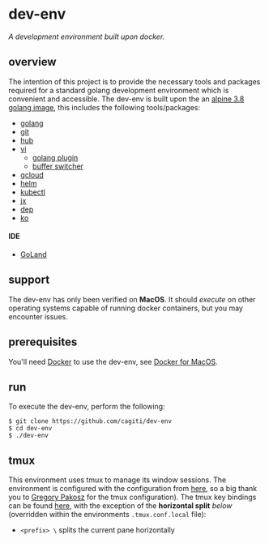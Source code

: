 # dev-env
_A development environment built upon docker._

## overview
The intention of this project is to provide the necessary tools and packages required for a standard golang development environment which is convenient and accessible. The dev-env is built upon the an [alpine 3.8 golang image](https://hub.docker.com/_/golang), this includes the following tools/packages:
- [golang](https://golang.org/)
- [git](https://git-scm.com/)
- [hub](https://github.com/github/hub)
- [vi](https://www.vim.org/)
  - [golang plugin](https://github.com/fatih/vim-go)
  - [buffer switcher](https://github.com/manniwood/vim-buf)
- [gcloud](https://cloud.google.com/sdk/gcloud/)
- [helm](https://helm.sh/)
- [kubectl](https://kubernetes.io/docs/tasks/tools/install-kubectl/)
- [jx](https://github.com/jenkins-x/jx)
- [dep](https://github.com/golang/dep)
- [ko](https://github.com/google/go-containerregistry/tree/master/cmd/ko)
#### IDE
- [GoLand](docs/goland.md)

## support
The dev-env has only been verified on **MacOS**. It should _execute_ on other operating systems capable of running docker containers, but you may encounter issues.

## prerequisites
You'll need [Docker](https://www.docker.com/) to use the dev-env, see [Docker for MacOS](https://hub.docker.com/editions/community/docker-ce-desktop-mac).

## run
To execute the dev-env, perform the following:
```
$ git clone https://github.com/cagiti/dev-env
$ cd dev-env
$ ./dev-env
```

## tmux
This environment uses tmux to manage its window sessions. The environment is configured with the configuration from [here](https://github.com/gpakosz/.tmux), so a big thank you to [Gregory Pakosz](https://github.com/gpakosz) for the tmux configuration). The tmux key bindings can be found [here](https://github.com/gpakosz/.tmux#bindings), with the exception of the **horizontal split** _below_ (overridden within the environments `.tmux.conf.local` file):
- `<prefix> \` splits the current pane horizontally
